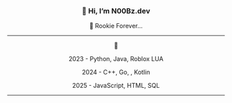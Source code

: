 <h3 align="center">👋 Hi, I’m N00Bz.dev</h3>
<p align="center">👀 Rookie Forever...</p>

---

<div align="center">
  <p>🌝</p>
  <p>2023 - Python, Java, Roblox LUA</p>
  <p>2024 - C++, Go, , Kotlin</p>
  <p>2025 - JavaScript, HTML, SQL</p>
</div>

---

<!---
NyoronZ/NyoronZ is a ✨ special ✨ repository because its `README.md` (this file) appears on your GitHub profile.
You can click the Preview link to take a look at your changes.
--->
